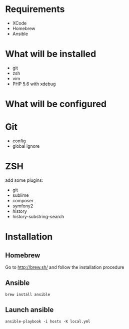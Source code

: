 Requirements
============

- XCode
- Homebrew
- Ansible

What will be installed
======================

- git
- zsh
- vim
- PHP 5.6 with xdebug

What will be configured
=======================

# Git

- config
- global ignore

# ZSH

add some plugins:

- git
- sublime
- composer
- symfony2
- history
- history-substring-search

Installation
============

## Homebrew

Go to http://brew.sh/ and follow the installation procedure

## Ansible

```
brew install ansible
```

## Launch ansible

```
ansible-playbook -i hosts -K local.yml
```
